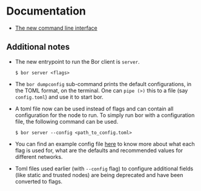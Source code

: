 
# Documentation

- [The new command line interface](./cli)

## Additional notes

- The new entrypoint to run the Bor client is ```server```.

  ```
  $ bor server <flags>
  ```

- The `bor dumpconfig` sub-command prints the default configurations, in the TOML format, on the terminal. One can `pipe (>)` this to a file (say `config.toml`) and use it to start bor. 

- A toml file now can be used instead of flags and can contain all configuration for the node to run. To simply run bor with a configuration file, the following command can be used. 

  ```
  $ bor server --config <path_to_config.toml>
  ```

- You can find an example config file [here](./cli/example_config.toml) to know more about what each flag is used for, what are the defaults and recommended values for different networks. 

- Toml files used earlier (with `--config` flag) to configure additional fields (like static and trusted nodes) are being deprecated and have been converted to flags. 
